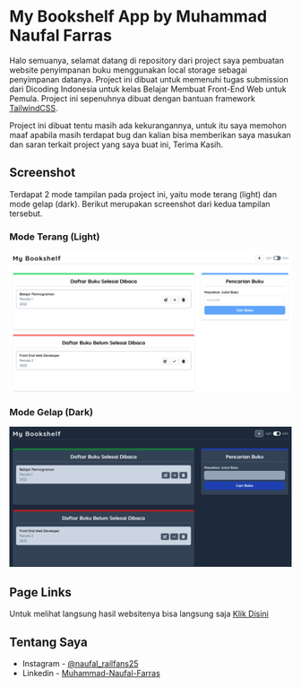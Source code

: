 # My Bookshelf App by Muhammad Naufal Farras

Halo semuanya, selamat datang di repository dari project saya pembuatan website penyimpanan buku menggunakan local storage sebagai penyimpanan datanya. Project ini dibuat untuk memenuhi tugas submission dari Dicoding Indonesia untuk kelas Belajar Membuat Front-End Web untuk Pemula. Project ini sepenuhnya dibuat dengan bantuan framework [TailwindCSS](https://tailwindcss.com).

Project ini dibuat tentu masih ada kekurangannya, untuk itu saya memohon maaf apabila masih terdapat bug dan kalian bisa memberikan saya masukan dan saran terkait project yang saya buat ini, Terima Kasih.

## Screenshot

Terdapat 2 mode tampilan pada project ini, yaitu mode terang (light) dan mode gelap (dark). Berikut merupakan screenshot dari kedua tampilan tersebut.

### Mode Terang (Light)
![](./public/image/Screenshot-light.png)

### Mode Gelap (Dark)
![](./public/image/Screenshot-dark.png)

## Page Links

Untuk melihat langsung hasil websitenya bisa langsung saja [Klik Disini](https://naufalf25.github.io/my-bookshelf/)

## Tentang Saya

- Instagram - [@naufal_railfans25](https://www.instagram.com/naufal_railfans25/)
- Linkedin - [Muhammad-Naufal-Farras](https://www.linkedin.com/in/muhammad-naufal-farras-2605a2200/)
